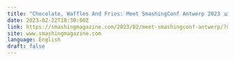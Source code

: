 ```yaml
---
title: "Chocolate, Waffles And Fries: Meet SmashingConf Antwerp 2023 🇧🇪"
date: 2023-02-22T18:30:00Z
link: https://smashingmagazine.com/2023/02/meet-smashingconf-antwerp/?utm_medium=RSS&utm_source=news.12bit.vn
site: www.smashingmagazine.com
language: English
draft: false
---
```

